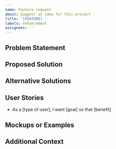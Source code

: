 ```yaml
---
name: Feature request
about: Suggest an idea for this project
title: '[FEATURE] '
labels: enhancement
assignees: ''
---
```


## Problem Statement
<!-- A clear and concise description of what problem this feature would solve -->

## Proposed Solution
<!-- A clear and concise description of what you want to happen -->

## Alternative Solutions
<!-- A clear and concise description of any alternative solutions or features you've considered -->

## User Stories
<!-- Add user stories to help understand the feature in context -->
- As a [type of user], I want [goal] so that [benefit]

## Mockups or Examples
<!-- Add any mockups, sketches, or examples that would help illustrate the feature -->

## Additional Context
<!-- Add any other context or screenshots about the feature request here -->